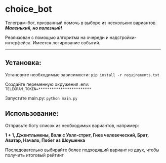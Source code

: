 # choice_bot

Телеграм-бот, призванный помочь в выборе из нескольких вариантов. _**Маленький, но полезный!**_

Реализован с помощью алгоритма на очереди и надстройки-интерфейса. Имеется логирование событий.

____

Установка:
-----------

Установите необходимые зависимости: ```pip install -r requirements.txt```

Создайте переменную окружения .env: ```TELEGRAM_TOKEN=************************```

Запустите main.py: ```python main.py```

Использование:
-----------

Отправьте боту список из необходимых вариантов, например:

**1 + 1, Джентльмены, Волк с Уолл-стрит, Гнев человеческий, Брат, Аватар, Начало, Побег из Шоушенка**

Последовательно выбирайте более подходящий вариант из двух, чтобы получить итоговый рейтинг
